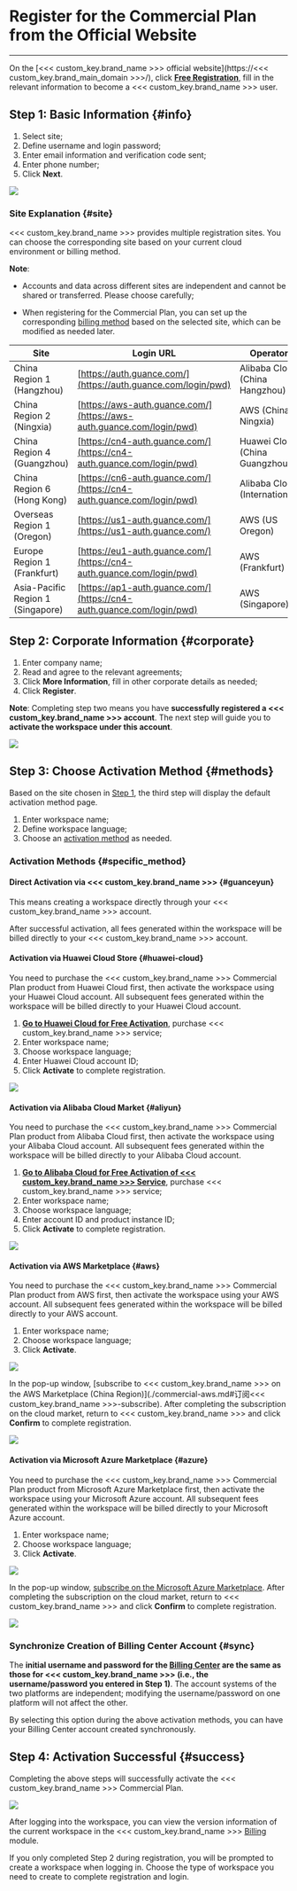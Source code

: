 # Register for the Commercial Plan from the Official Website
---

On the [<<< custom_key.brand_name >>> official website](https://<<< custom_key.brand_main_domain >>>/), click **[Free Registration](https://auth.guance.com/businessRegister)**, fill in the relevant information to become a <<< custom_key.brand_name >>> user.

## Step 1: Basic Information {#info}

1. Select site;
2. Define username and login password;
3. Enter email information and verification code sent;
4. Enter phone number;
5. Click **Next**.

![](img/commercial-register-1.png)

### Site Explanation {#site}

<<< custom_key.brand_name >>> provides multiple registration sites. You can choose the corresponding site based on your current cloud environment or billing method.

**Note**:

- Accounts and data across different sites are independent and cannot be shared or transferred. Please choose carefully;

- When registering for the Commercial Plan, you can set up the corresponding [billing method](../billing/billing-account/index.md) based on the selected site, which can be modified as needed later.


| Site           | Login URL                              | Operator               |
| -------------- | -------------------------------------- | ---------------------- |
| China Region 1 (Hangzhou) | [https://auth.guance.com/](https://auth.guance.com/login/pwd) | Alibaba Cloud (China Hangzhou) |
| China Region 2 (Ningxia) | [https://aws-auth.guance.com/](https://aws-auth.guance.com/login/pwd) | AWS (China Ningxia) |
| China Region 4 (Guangzhou) | [https://cn4-auth.guance.com/](https://cn4-auth.guance.com/login/pwd) | Huawei Cloud (China Guangzhou) |
| China Region 6 (Hong Kong) | [https://cn6-auth.guance.com/](https://cn4-auth.guance.com/login/pwd) | Alibaba Cloud (International) |
| Overseas Region 1 (Oregon) | [https://us1-auth.guance.com/](https://us1-auth.guance.com/) | AWS (US Oregon) |
| Europe Region 1 (Frankfurt) | [https://eu1-auth.guance.com/](https://cn4-auth.guance.com/login/pwd) | AWS (Frankfurt) |
| Asia-Pacific Region 1 (Singapore) | [https://ap1-auth.guance.com/](https://cn4-auth.guance.com/login/pwd) | AWS (Singapore) |


## Step 2: Corporate Information {#corporate}

1. Enter company name;
2. Read and agree to the relevant agreements;
3. Click **More Information**, fill in other corporate details as needed;
4. Click **Register**.

**Note**: Completing step two means you have **successfully registered a <<< custom_key.brand_name >>> account**. The next step will guide you to **activate the workspace under this account**.

![](img/11.account_center_4.png)


## Step 3: Choose Activation Method {#methods}

Based on the site chosen in [Step 1](#info), the third step will display the default activation method page.

1. Enter workspace name;
2. Define workspace language;
3. Choose an [activation method](#specific_method) as needed.

### Activation Methods {#specific_method}

#### Direct Activation via <<< custom_key.brand_name >>> {#guanceyun}

This means creating a workspace directly through your <<< custom_key.brand_name >>> account.

After successful activation, all fees generated within the workspace will be billed directly to your <<< custom_key.brand_name >>> account.


#### Activation via Huawei Cloud Store {#huawei-cloud}

You need to purchase the <<< custom_key.brand_name >>> Commercial Plan product from Huawei Cloud first, then activate the workspace using your Huawei Cloud account. All subsequent fees generated within the workspace will be billed directly to your Huawei Cloud account.

1. [**Go to Huawei Cloud for Free Activation**](./commercial-huaweiyun.md#purchase), purchase <<< custom_key.brand_name >>> service;
2. Enter workspace name;
3. Choose workspace language;
4. Enter Huawei Cloud account ID;
5. Click **Activate** to complete registration.

![](img/1.register_guance-1.png)


#### Activation via Alibaba Cloud Market {#aliyun}

You need to purchase the <<< custom_key.brand_name >>> Commercial Plan product from Alibaba Cloud first, then activate the workspace using your Alibaba Cloud account. All subsequent fees generated within the workspace will be billed directly to your Alibaba Cloud account.

1. [**Go to Alibaba Cloud for Free Activation of <<< custom_key.brand_name >>> Service**](./commercial-aliyun.md#purchase), purchase <<< custom_key.brand_name >>> service;
2. Enter workspace name;
3. Choose workspace language;
4. Enter account ID and product instance ID;
5. Click **Activate** to complete registration.

![](img/1.register_aliyun.png)

<!--
???+ warning "Alibaba Cloud users can also use the following methods to activate:"
    
    - You can directly purchase <<< custom_key.brand_name >>> on the [Alibaba Cloud Market <<< custom_key.brand_name >>>](https://market.aliyun.com/products/56838014/cmgj00053362.html) and activate <<< custom_key.brand_name >>> through one-click registration.
    
    > For more detailed steps, refer to [Activating <<< custom_key.brand_name >>> Commercial Plan via Alibaba Cloud Market](commercial-aliyun.md).
    
    - If you are an Alibaba Cloud SLS user and need to use SLS storage in <<< custom_key.brand_name >>>, you can directly purchase the <<< custom_key.brand_name >>> Exclusive Plan on the [Alibaba Cloud Market <<< custom_key.brand_name >>> Exclusive Plan](https://market.aliyun.com/products/56838014/cmgj00060481.html) and activate the <<< custom_key.brand_name >>> Exclusive Plan through one-click registration.
    
    > For more detailed steps, refer to [Activating <<< custom_key.brand_name >>> Exclusive Plan via Alibaba Cloud Market](commercial-aliyun-sls.md) and [Differences between <<< custom_key.brand_name >>> Commercial Plan and <<< custom_key.brand_name >>> Exclusive Plan](../billing/faq.md#_5).
-->


#### Activation via AWS Marketplace {#aws}

You need to purchase the <<< custom_key.brand_name >>> Commercial Plan product from AWS first, then activate the workspace using your AWS account. All subsequent fees generated within the workspace will be billed directly to your AWS account.

1. Enter workspace name;
2. Choose workspace language;
3. Click **Activate**.

![](img/1.register_aws.png)

In the pop-up window, [subscribe to <<< custom_key.brand_name >>> on the AWS Marketplace (China Region)](./commercial-aws.md#订阅<<< custom_key.brand_name >>>-subscribe). After completing the subscription on the cloud market, return to <<< custom_key.brand_name >>> and click **Confirm** to complete registration.

![](img/aws-market.png)


#### Activation via Microsoft Azure Marketplace {#azure}

You need to purchase the <<< custom_key.brand_name >>> Commercial Plan product from Microsoft Azure Marketplace first, then activate the workspace using your Microsoft Azure account. All subsequent fees generated within the workspace will be billed directly to your Microsoft Azure account.

1. Enter workspace name;
2. Choose workspace language;
3. Click **Activate**.

![](img/register_azure.png)

In the pop-up window, [subscribe on the Microsoft Azure Marketplace](./commercial-azure.md#subscribe). After completing the subscription on the cloud market, return to <<< custom_key.brand_name >>> and click **Confirm** to complete registration.

![](img/register_azure-1.png)


### Synchronize Creation of Billing Center Account {#sync}

The **initial username and password for the [Billing Center](https://boss.guance.com/) are the same as those for <<< custom_key.brand_name >>> (i.e., the username/password you entered in Step 1)**. The account systems of the two platforms are independent; modifying the username/password on one platform will not affect the other.

By selecting this option during the above activation methods, you can have your Billing Center account created synchronously.

## Step 4: Activation Successful {#success}

Completing the above steps will successfully activate the <<< custom_key.brand_name >>> Commercial Plan.

![](img/1.sls_8.png)

After logging into the workspace, you can view the version information of the current workspace in the <<< custom_key.brand_name >>> [Billing](../billing/index.md#billing) module.

If you only completed Step 2 during registration, you will be prompted to create a workspace when logging in. Choose the type of workspace you need to create to complete registration and login.